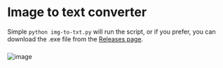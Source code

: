 # Image to text converter

Simple ``` python img-to-txt.py ``` will run the script, or if you prefer, you can download the .exe file from the [Releases page](https://github.com/irfankurtagic/img-to-txt/releases/latest).
###
![image](https://github.com/irfankurtagic/img-to-txt/assets/72319855/1f590a34-3c2e-4dde-94fb-a8735f160767)
